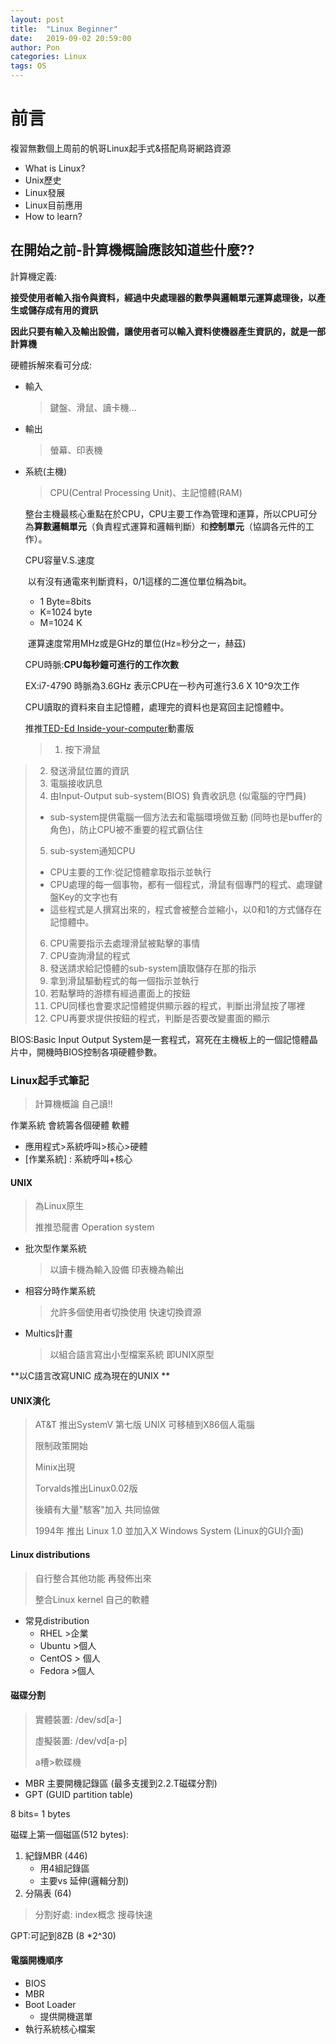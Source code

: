 ```yaml
---
layout: post
title:  "Linux Beginner"
date:   2019-09-02 20:59:00
author: Pon
categories: Linux
tags: OS
---
```

# 前言

複習無數個上周前的帆哥Linux起手式&搭配鳥哥網路資源

- What is Linux?
- Unix歷史
- Linux發展
- Linux目前應用
- How to learn?



## 在開始之前-計算機概論應該知道些什麼??

計算機定義:

**接受使用者輸入指令與資料，經過中央處理器的數學與邏輯單元運算處理後，以產生或儲存成有用的資訊**

**因此只要有輸入及輸出設備，讓使用者可以輸入資料使機器產生資訊的，就是一部計算機**

硬體拆解來看可分成:

- 輸入

  > 鍵盤、滑鼠、讀卡機...

- 輸出

  > 螢幕、印表機

- 系統(主機)

  > CPU(Central Processing Unit)、主記憶體(RAM)

  整台主機最核心重點在於CPU，CPU主要工作為管理和運算，所以CPU可分為**算數邏輯單元**（負責程式運算和邏輯判斷）和**控制單元**（協調各元件的工作）。

  CPU容量V.S.速度

  ​	以有沒有通電來判斷資料，0/1這樣的二進位單位稱為bit。

  - 1 Byte=8bits
  - K=1024 byte
  - M=1024 K

  

  ​	運算速度常用MHz或是GHz的單位(Hz=秒分之一，赫茲)

  CPU時脈:**CPU每秒鐘可進行的工作次數**

  EX:i7-4790 時脈為3.6GHz 表示CPU在一秒內可進行3.6 X 10^9次工作

  

  CPU讀取的資料來自主記憶體，處理完的資料也是寫回主記憶體中。

  推推[TED-Ed Inside-your-computer](<https://www.youtube.com/watch?v=AkFi90lZmXA>)動畫版

  > 1. 按下滑鼠
> 2. 發送滑鼠位置的資訊
  > 3. 電腦接收訊息
  > 4. 由Input-Output sub-system(BIOS) 負責收訊息 (似電腦的守門員)
  >
  > * sub-system提供電腦一個方法去和電腦環境做互動 (同時也是buffer的角色)，防止CPU被不重要的程式霸佔住
  >
  > 5. sub-system通知CPU
  >
  > - CPU主要的工作:從記憶體拿取指示並執行
  > - CPU處理的每一個事物，都有一個程式，滑鼠有個專門的程式、處理鍵盤Key的文字也有
  > - 這些程式是人撰寫出來的，程式會被整合並縮小，以0和1的方式儲存在記憶體中。
  >
  > 6. CPU需要指示去處理滑鼠被點擊的事情
  > 7. CPU查詢滑鼠的程式
  > 8. 發送請求給記憶體的sub-system讀取儲存在那的指示
  > 9. 拿到滑鼠驅動程式的每一個指示並執行
  > 10. 若點擊時的游標有經過畫面上的按鈕
  > 11. CPU同樣也會要求記憶體提供顯示器的程式，判斷出滑鼠按了哪裡
  > 12. CPU再要求提供按鈕的程式，判斷是否要改變畫面的顯示

   BIOS:Basic Input Output System是一套程式，寫死在主機板上的一個記憶體晶片中，開機時BIOS控制各項硬體參數。

  

### Linux起手式筆記

> 計算機概論 自己讀!!

作業系統 會統籌各個硬體 軟體 

- 應用程式>系統呼叫>核心>硬體
- [作業系統] : 系統呼叫+核心

#### UNIX

> 為Linux原生
>
> 推推恐龍書 Operation system

- 批次型作業系統

  > 以讀卡機為輸入設備 印表機為輸出

- 相容分時作業系統

  > 允許多個使用者切換使用 快速切換資源

- Multics計畫

  > 以組合語言寫出小型檔案系統 即UNIX原型

**以C語言改寫UNIC 成為現在的UNIX **



#### UNIX演化

> AT&T 推出SystemV 第七版 UNIX 可移植到X86個人電腦
>
> 限制政策開始
>
> Minix出現 
>
> Torvalds推出Linux0.02版
>
> 後續有大量"駭客"加入 共同協做
>
> 1994年 推出 Linux 1.0  並加入X Windows System (Linux的GUI介面)

#### Linux distributions

> 自行整合其他功能 再發佈出來
>
> 整合Linux kernel 自己的軟體

- 常見distribution
  - RHEL >企業
  - Ubuntu >個人
  - CentOS > 個人
  - Fedora >個人

#### 磁碟分割

> 實體裝置: /dev/sd[a-]
>
> 虛擬裝置: /dev/vd[a-p]
>
> a槽>軟碟機

- MBR 主要開機記錄區 (最多支援到2.2.T磁碟分割)
- GPT (GUID partition table)



8 bits= 1 bytes

磁碟上第一個磁區(512 bytes):

1. 紀錄MBR (446)
   - 用4組記錄區
   - 主要vs 延伸(邏輯分割)
2. 分隔表 (64)

> 分割好處: index概念 搜尋快速



GPT:可記到8ZB (8 *2^30)



#### 電腦開機順序

- BIOS
- MBR
- Boot Loader
  - 提供開機選單
- 執行系統核心檔案



